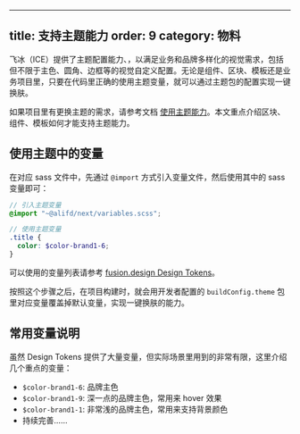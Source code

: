 
---
title: 支持主题能力
order: 9
category: 物料
---

飞冰（ICE）提供了主题配置能力、，以满足业务和品牌多样化的视觉需求，包括但不限于主色、圆角、边框等的视觉自定义配置。无论是组件、区块、模板还是业务项目里，只要在代码里正确的使用主题变量，就可以通过主题包的配置实现一键换肤。

如果项目里有更换主题的需求，请参考文档 [使用主题能力](#/docs/advanced/use-theme)。本文重点介绍区块、组件、模板如何才能支持主题能力。

## 使用主题中的变量

在对应 sass 文件中，先通过 `@import` 方式引入变量文件，然后使用其中的 sass 变量即可：

```scss
// 引入主题变量
@import "~@alifd/next/variables.scss";

// 使用主题变量
.title {
  color: $color-brand1-6;
}
```

可以使用的变量列表请参考 [fusion.design Design Tokens](https://fusion.design/component/tokens)。

按照这个步骤之后，在项目构建时，就会用开发者配置的 `buildConfig.theme` 包里对应变量覆盖掉默认变量，实现一键换肤的能力。

## 常用变量说明

虽然 Design Tokens 提供了大量变量，但实际场景里用到的非常有限，这里介绍几个重点的变量：

- `$color-brand1-6`: 品牌主色
- `$color-brand1-9`: 深一点的品牌主色，常用来 hover 效果
- `$color-brand1-1`: 非常浅的品牌主色，常用来支持背景颜色
- 持续完善……